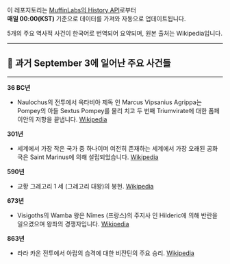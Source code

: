 

이 레포지토리는 [MuffinLabs의 History API](https://history.muffinlabs.com/date)로부터  
**매일 00:00(KST)** 기준으로 데이터를 가져와 자동으로 업데이트됩니다.

5개의 주요 역사적 사건이 한국어로 번역되어 요약되며, 원본 출처는 Wikipedia입니다.

---

## 📅 과거 **September 3**에 일어난 주요 사건들

---
**36 BC년**
- Naulochus의 전투에서 옥타비아 제독 인 Marcus Vipsanius Agrippa는 Pompey의 아들 Sextus Pompey를 물리 치고 두 번째 Triumvirate에 대한 폼페이안의 저항을 끝냅니다.  [Wikipedia](https://wikipedia.org/wiki/Battle_of_Naulochus)

**301년**
- 세계에서 가장 작은 국가 중 하나이며 여전히 존재하는 세계에서 가장 오래된 공화국은 Saint Marinus에 의해 설립되었습니다.  [Wikipedia](https://wikipedia.org/wiki/San_Marino)

**590년**
- 교황 그레고리 1 세 (그레고리 대왕)의 봉헌.  [Wikipedia](https://wikipedia.org/wiki/Pope_Gregory_I)

**673년**
- Visigoths의 Wamba 왕은 Nîmes (프랑스)의 주지사 인 Hilderic에 의해 반란을 일으켰으며 왕좌의 경쟁자입니다.  [Wikipedia](https://wikipedia.org/wiki/Wamba_(king))

**863년**
- 라라 카온 전투에서 아랍의 습격에 대한 비잔틴의 주요 승리.  [Wikipedia](https://wikipedia.org/wiki/Byzantine_Empire)
